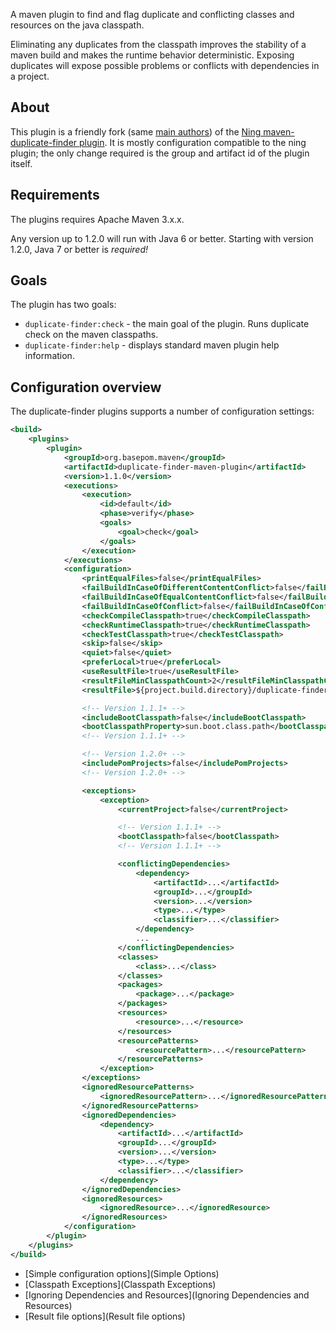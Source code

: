 A maven plugin to find and flag duplicate and conflicting classes and resources on the java classpath.

Eliminating any duplicates from the classpath improves the stability of a maven build and makes the runtime behavior deterministic. Exposing duplicates will expose possible problems or conflicts with dependencies in a project.

## About

This plugin is a friendly fork (same [main authors](Authors)) of the [Ning maven-duplicate-finder plugin](https://github.com/ning/maven-duplicate-finder-plugin). It is mostly configuration compatible to the ning plugin; the only change required is the group and artifact id of the plugin itself.

## Requirements

The plugins requires Apache Maven 3.x.x.

Any version up to 1.2.0 will run with Java 6 or better. Starting with version 1.2.0, Java 7 or better is _required!_

## Goals

The plugin has two goals:

* `duplicate-finder:check` - the main goal of the plugin. Runs duplicate check on the maven classpaths.
* `duplicate-finder:help` - displays standard maven plugin help information.

## Configuration overview

The duplicate-finder plugins supports a number of configuration settings:

```xml
<build>
    <plugins>
        <plugin>
            <groupId>org.basepom.maven</groupId>
            <artifactId>duplicate-finder-maven-plugin</artifactId>
            <version>1.1.0</version>
            <executions>
                <execution>
                    <id>default</id>
                    <phase>verify</phase>
                    <goals>
                        <goal>check</goal>
                    </goals>
                </execution>
            </executions>
            <configuration>
                <printEqualFiles>false</printEqualFiles>
                <failBuildInCaseOfDifferentContentConflict>false</failBuildInCaseOfDifferentContentConflict>
                <failBuildInCaseOfEqualContentConflict>false</failBuildInCaseOfEqualContentConflict>
                <failBuildInCaseOfConflict>false</failBuildInCaseOfConflict>
                <checkCompileClasspath>true</checkCompileClasspath>
                <checkRuntimeClasspath>true</checkRuntimeClasspath>
                <checkTestClasspath>true</checkTestClasspath>
                <skip>false</skip>
                <quiet>false</quiet>
                <preferLocal>true</preferLocal>
                <useResultFile>true</useResultFile>
                <resultFileMinClasspathCount>2</resultFileMinClasspathCount>
                <resultFile>${project.build.directory}/duplicate-finder-result.xml</resultFile>

                <!-- Version 1.1.1+ -->
                <includeBootClasspath>false</includeBootClasspath>
                <bootClasspathProperty>sun.boot.class.path</bootClasspathProperty>
                <!-- Version 1.1.1+ -->

                <!-- Version 1.2.0+ -->
                <includePomProjects>false</includePomProjects>
                <!-- Version 1.2.0+ -->

                <exceptions>
                    <exception>
                        <currentProject>false</currentProject>

                        <!-- Version 1.1.1+ -->
                        <bootClasspath>false</bootClasspath>
                        <!-- Version 1.1.1+ -->

                        <conflictingDependencies>
                            <dependency>
                                <artifactId>...</artifactId>
                                <groupId>...</groupId>
                                <version>...</version>
                                <type>...</type>
                                <classifier>...</classifier>
                            </dependency>
                            ...
                        </conflictingDependencies>
                        <classes>
                            <class>...</class>
                        </classes>
                        <packages>
                            <package>...</package>
                        </packages>
                        <resources>
                            <resource>...</resource>
                        </resources>
                        <resourcePatterns>
                            <resourcePattern>...</resourcePattern>
                        </resourcePatterns>
                    </exception>
                </exceptions>
                <ignoredResourcePatterns>
                    <ignoredResourcePattern>...</ignoredResourcePattern>
                </ignoredResourcePatterns>
                <ignoredDependencies>
                    <dependency>
                        <artifactId>...</artifactId>
                        <groupId>...</groupId>
                        <version>...</version>
                        <type>...</type>
                        <classifier>...</classifier>
                    </dependency>
                </ignoredDependencies>
                <ignoredResources>
                    <ignoredResource>...</ignoredResource>
                </ignoredResources>
            </configuration>
        </plugin>
    </plugins>
</build>
```

* [Simple configuration options](Simple Options)
* [Classpath Exceptions](Classpath Exceptions)
* [Ignoring Dependencies and Resources](Ignoring Dependencies and Resources)
* [Result file options](Result file options)
